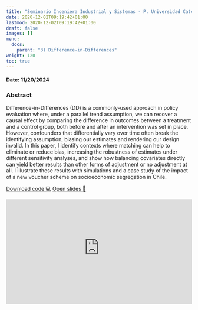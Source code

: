 ```yaml
---
title: "Seminario Ingeniera Industrial y Sistemas - P. Universidad Catolica de Chile"
date: 2020-12-02T09:19:42+01:00
lastmod: 2020-12-02T09:19:42+01:00
draft: false
images: []
menu: 
  docs:
    parent: "3) Difference-in-Differences"
weight: 120
toc: true
---
```


<h4> Date: 11/20/2024</h4>

<h3> Abstract </h3>

Difference-in-Differences (DD) is a commonly-used approach in policy evaluation where, under a parallel trend assumption, we can recover a causal effect by comparing the difference in outcomes between a treatment and a control group, both before and after an intervention was set in place. However, confounders that differentially vary over time often break the identifying assumption, biasing our estimates and rendering our design invalid. In this paper, I identify contexts where matching can help to eliminate or reduce bias, increasing the robustness of estimates under different sensitivity analyses, and show how balancing covariates directly can yield better results than other forms of adjustment or no adjustment at all. I illustrate these results with simulations and a case study of the impact of a new voucher scheme on socioeconomic segregation in Chile.


<head>
<meta charset="UTF-8">
</head>

<a class="btn btn-link btn-sm px-4 mb-2" href="https://github.com/maibennett/presentations/blob/main/content/presentations/DD/ingUC_20241120/mbennett_ddmatch.Rmd" role="button"> Download code &#128187;</a>
<a class="btn btn-link btn-sm px-4 mb-2" href="https://raw.githack.com/maibennett/presentations/main/content/presentations/DD/ingUC_20241120/mbennett_ddmatch.html" role="button"> Open slides &#128194;</a>

<style>
.resp-container {
    position: relative;
    overflow: hidden;
    padding-top: 56.25%;
}

.testiframe {
    position: absolute;
    top: 0;
    left: 0;
    width: 100%;
    height: 100%;
    border: 0;
}
</style>

<div class="resp-container">
    <iframe class="testiframe" src="https://slides.magdalenabennett.com/presentations/DD/ingUC_20241120/mbennett_ddmatch">
      Oops! Your browser doesn't support this.
    </iframe>
</div>